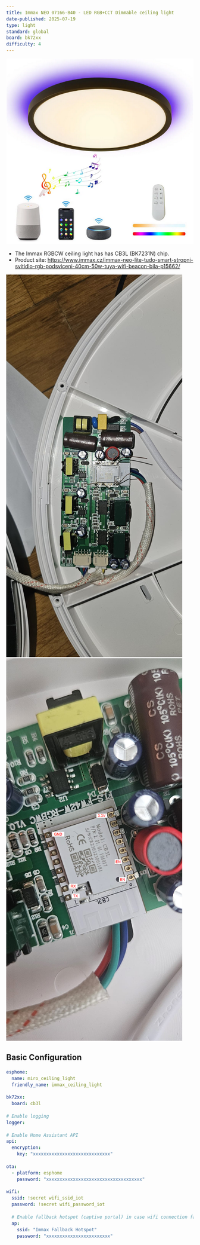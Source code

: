 ```yaml
---
title: Immax NEO 07166-B40 - LED RGB+CCT Dimmable ceiling light
date-published: 2025-07-19
type: light
standard: global
board: bk72xx
difficulty: 4
---
```

![Immax Neo RGBCW Ceiling Light](product_photo.png)

- The Immax RGBCW ceiling light has has CB3L (BK7231N) chip.
- Product site: <https://www.immax.cz/immax-neo-lite-tudo-smart-stropni-svitidlo-rgb-podsviceni-40cm-50w-tuya-wifi-beacon-bila-p15662/>

![PCB in the light](pcb.jpg)
![C3BL Pinout Photo](c3bl_pinout_photo.png)

## Basic Configuration

```yaml
esphome:
  name: miro_ceiling_light
  friendly_name: immax_ceiling_light

bk72xx:
  board: cb3l

# Enable logging
logger:

# Enable Home Assistant API
api:
  encryption:
    key: "xxxxxxxxxxxxxxxxxxxxxxxxxxxxx"

ota:
  - platform: esphome
    password: "xxxxxxxxxxxxxxxxxxxxxxxxxxxxxxxxxxxx"

wifi:
  ssid: !secret wifi_ssid_iot
  password: !secret wifi_password_iot

  # Enable fallback hotspot (captive portal) in case wifi connection fails
  ap:
    ssid: "Immax Fallback Hotspot"
    password: "xxxxxxxxxxxxxxxxxxxxxxxx"
```
